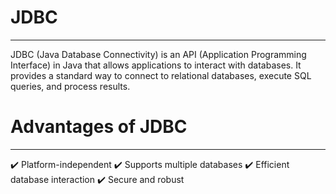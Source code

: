 # JDBC
---
JDBC (Java Database Connectivity) is an API (Application Programming Interface) in Java that allows applications to interact with databases. It provides a standard way to connect to relational databases, execute SQL queries, and process results.

# Advantages of JDBC
---
✔️ Platform-independent<bt>
✔️ Supports multiple databases<bt>
✔️ Efficient database interaction<bt>
✔️ Secure and robust

